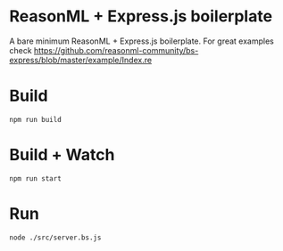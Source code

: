 # ReasonML + Express.js boilerplate
A bare minimum ReasonML + Express.js boilerplate. For great examples check https://github.com/reasonml-community/bs-express/blob/master/example/Index.re

# Build
```
npm run build
```

# Build + Watch

```
npm run start
```

# Run
```
node ./src/server.bs.js
```
